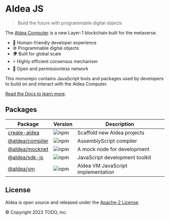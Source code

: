 # Aldea JS

> Build the future with programmable digital objects

The [Aldea Computer](https://aldea.computer) is a new Layer-1 blockchain built for the metaverse.

- 🤗 Human-friendly developer experience
- ⚙️ Programmable digital objects
- 🌍 Built for global scale
- ⚡️ Highly efficient consensus mechanism
- 👐 Open and permissionless network

This monorepo contains JavaScript tools and packages used by developers to build on and interact with the Aldea Computer.

[Read the Docs to learn more](https://docs.aldea.computer/).

## Packages

| Package                                                                                   | Version                                                        | Description                        |
| ----------------------------------------------------------------------------------------- | -------------------------------------------------------------- | ---------------------------------- |
| [create-aldea](https://github.com/aldeacomputer/aldea-js/tree/main/packages/create-aldea) | ![npm](https://img.shields.io/npm/v/create-aldea?label=%20)    | Scaffold new Aldea projects        |
| [@aldea/compiler](https://github.com/aldeacomputer/aldea-js/tree/main/packages/compiler)  | ![npm](https://img.shields.io/npm/v/@aldea/compiler?label=%20) | AssemblyScript compiler            |
| [@aldea/mocknet](https://github.com/aldeacomputer/aldea-js/tree/main/packages/mocknet)    | ![npm](https://img.shields.io/npm/v/@aldea/mocknet?label=%20)  | A mock node for development        |
| [@aldea/sdk-js](https://github.com/aldeacomputer/aldea-js/tree/main/packages/sdk-js)      | ![npm](https://img.shields.io/npm/v/@aldea/sdk-js?label=%20)   | JavaScript development toolkit     |
| [@aldea/vm](https://github.com/aldeacomputer/aldea-js/tree/main/packages/sdk)             | ![npm](https://img.shields.io/npm/v/@aldea/vm?label=%20)       | Aldea VM JavaScript implementation |

## License

Aldea is open source and released under the [Apache-2 License](https://github.com/aldeacomputer/aldea-js/blob/main/LICENSE).

© Copyright 2023 TODO, inc.
